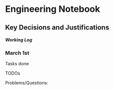 # Engineering Notebook

## Key Decisions and Justifications

##### Working Log


### March 1st

Tasks done

TODOs

Problems/Questions:

